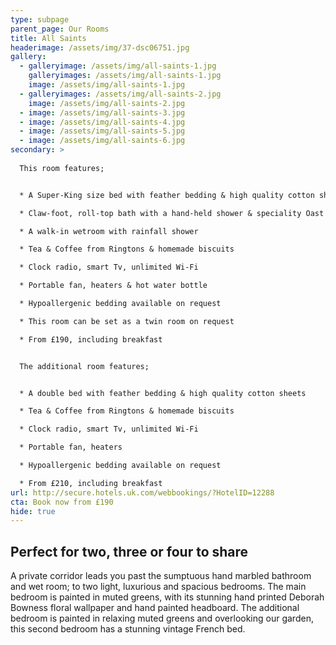 ```yaml
---
type: subpage
parent_page: Our Rooms
title: All Saints
headerimage: /assets/img/37-dsc06751.jpg
gallery:
  - galleryimage: /assets/img/all-saints-1.jpg
    galleryimages: /assets/img/all-saints-1.jpg
    image: /assets/img/all-saints-1.jpg
  - galleryimages: /assets/img/all-saints-2.jpg
    image: /assets/img/all-saints-2.jpg
  - image: /assets/img/all-saints-3.jpg
  - image: /assets/img/all-saints-4.jpg
  - image: /assets/img/all-saints-5.jpg
  - image: /assets/img/all-saints-6.jpg
secondary: >
  
  This room features; 


  * A Super-King size bed with feather bedding & high quality cotton sheets

  * Claw-foot, roll-top bath with a hand-held shower & speciality Oast & Rye toiletries 

  * A walk-in wetroom with rainfall shower

  * Tea & Coffee from Ringtons & homemade biscuits 

  * Clock radio, smart Tv, unlimited Wi-Fi

  * Portable fan, heaters & hot water bottle

  * Hypoallergenic bedding available on request

  * This room can be set as a twin room on request

  * From £190, including breakfast


  The additional room features;


  * A double bed with feather bedding & high quality cotton sheets

  * Tea & Coffee from Ringtons & homemade biscuits 

  * Clock radio, smart Tv, unlimited Wi-Fi

  * Portable fan, heaters 

  * Hypoallergenic bedding available on request

  * From £210, including breakfast
url: http://secure.hotels.uk.com/webbookings/?HotelID=12288
cta: Book now from £190
hide: true
---
```

## Perfect for two, three or four to share   
A private corridor leads you past the sumptuous hand marbled bathroom and wet room;  to two light, luxurious and spacious bedrooms. The main bedroom is painted in muted greens, with its stunning hand printed Deborah Bowness floral wallpaper and hand painted headboard. The additional bedroom is painted in relaxing muted greens and overlooking our garden, this second bedroom has a stunning vintage French bed.
